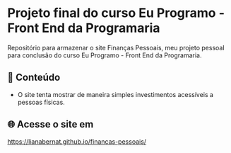 # Projeto final do curso Eu Programo - Front End da Programaria

Repositório para armazenar o site Finanças Pessoais, meu projeto pessoal para conclusão do curso Eu Programo - Front End da Programaria.

## 📝 Conteúdo
- O site tenta mostrar de maneira simples investimentos acessíveis a pessoas físicas.
  
## 🌐 Acesse o site em
https://lianabernat.github.io/financas-pessoais/
